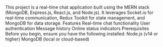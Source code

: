 This project is a real-time chat application built using the MERN stack (MongoDB, Express.js, React.js, and Node.js). It leverages Socket.io for real-time communication, Redux Toolkit for state management, and MongoDB for data storage.
Features
Real-time chat functionality
User authentication
Message history
Online status indicators
Prerequisites
Before you begin, ensure you have the following installed:
Node.js (v14 or higher)
MongoDB (local or cloud-based)
